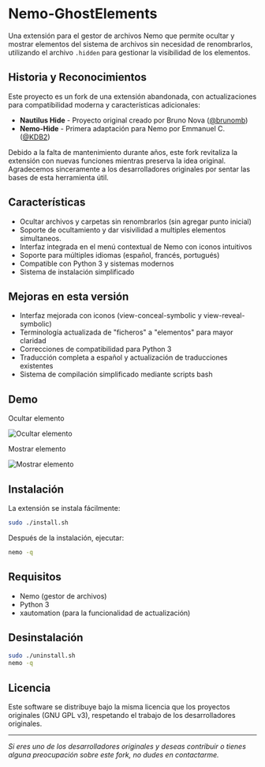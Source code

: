 
# Nemo-GhostElements

Una extensión para el gestor de archivos Nemo que permite ocultar y mostrar elementos del sistema de archivos sin necesidad de renombrarlos, utilizando el archivo `.hidden` para gestionar la visibilidad de los elementos.

## Historia y Reconocimientos

Este proyecto es un fork de una extensión abandonada, con actualizaciones para compatibilidad moderna y características adicionales:

- **Nautilus Hide** - Proyecto original creado por Bruno Nova ([@brunomb](https://github.com/brunomb)) 
- **Nemo-Hide** - Primera adaptación para Nemo por Emmanuel C. ([@KDB2](https://github.com/KDB2))

Debido a la falta de mantenimiento durante años, este fork revitaliza la extensión con nuevas funciones mientras preserva la idea original. Agradecemos sinceramente a los desarrolladores originales por sentar las bases de esta herramienta útil.

## Características

- Ocultar archivos y carpetas sin renombrarlos (sin agregar punto inicial)
- Soporte de ocultamiento y dar visivilidad a multiples elementos simultaneos.
- Interfaz integrada en el menú contextual de Nemo con iconos intuitivos
- Soporte para múltiples idiomas (español, francés, portugués)
- Compatible con Python 3 y sistemas modernos
- Sistema de instalación simplificado

## Mejoras en esta versión

- Interfaz mejorada con iconos (view-conceal-symbolic y view-reveal-symbolic)
- Terminología actualizada de "ficheros" a "elementos" para mayor claridad
- Correcciones de compatibilidad para Python 3
- Traducción completa a español y actualización de traducciones existentes
- Sistema de compilación simplificado mediante scripts bash

## Demo
Ocultar elemento

![Ocultar elemento](https://media.giphy.com/media/lCSF7GtsbH9RkCh1do/giphy.gif)

Mostrar elemento

![Mostrar elemento](https://media.giphy.com/media/VFLOE0uwYrWvryKRdd/giphy.gif)

## Instalación

La extensión se instala fácilmente:

```bash
sudo ./install.sh
```

Después de la instalación, ejecutar:

```bash
nemo -q
```

## Requisitos

- Nemo (gestor de archivos)
- Python 3
- xautomation (para la funcionalidad de actualización)

## Desinstalación

```bash
sudo ./uninstall.sh
nemo -q
```

## Licencia

Este software se distribuye bajo la misma licencia que los proyectos originales (GNU GPL v3), respetando el trabajo de los desarrolladores originales.

---

_Si eres uno de los desarrolladores originales y deseas contribuir o tienes alguna preocupación sobre este fork, no dudes en contactarme._
